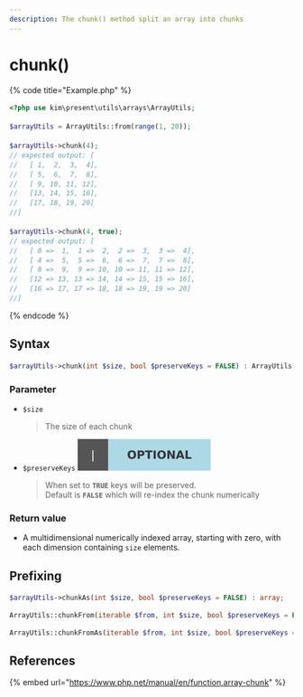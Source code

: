 ```yaml
---
description: The chunk() method split an array into chunks
---
```


# chunk\(\)

{% code title="Example.php" %}
```php
<?php use kim\present\utils\arrays\ArrayUtils;

$arrayUtils = ArrayUtils::from(range(1, 20));

$arrayUtils->chunk(4);
// expected output: [
//   [ 1,  2,  3,  4],
//   [ 5,  6,  7,  8],
//   [ 9, 10, 11, 12],
//   [13, 14, 15, 16],
//   [17, 18, 19, 20]
//]

$arrayUtils->chunk(4, true);
// expected output: [
//   [ 0 =>  1,  1 =>  2,  2 =>  3,  3 =>  4],
//   [ 4 =>  5,  5 =>  6,  6 =>  7,  7 =>  8],
//   [ 8 =>  9,  9 => 10, 10 => 11, 11 => 12],
//   [12 => 13, 13 => 14, 14 => 15, 15 => 16],
//   [16 => 17, 17 => 18, 18 => 19, 19 => 20]
//]
```
{% endcode %}

## Syntax

```php
$arrayUtils->chunk(int $size, bool $preserveKeys = FALSE) : ArrayUtils;
```

### Parameter

* `$size`

  > The size of each chunk

* `$preserveKeys`  ![](../../.gitbook/assets/badge_optional.svg) 

  > When set to **`TRUE`** keys will be preserved.   
  > Default is **`FALSE`** which will re-index the chunk numerically

### Return value

* A multidimensional numerically indexed array, starting with zero, with each dimension containing `size` elements.

## Prefixing

```php
$arrayUtils->chunkAs(int $size, bool $preserveKeys = FALSE) : array;
```

```php
ArrayUtils::chunkFrom(iterable $from, int $size, bool $preserveKeys = FALSE) : ArrayUtils;
```

```php
ArrayUtils::chunkFromAs(iterable $from, int $size, bool $preserveKeys = FALSE) : array;
```

## References

{% embed url="https://www.php.net/manual/en/function.array-chunk" %}



